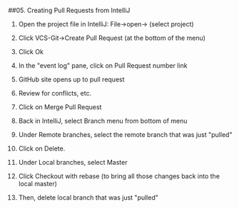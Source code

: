 ##05.  Creating Pull Requests from IntelliJ

1.  Open the project file in IntelliJ:  File->open-> (select project)
   
2.  Click VCS-Git->Create Pull Request (at the bottom of the menu)

3.  Click Ok

4.  In the "event log" pane, click on Pull Request number link

5.  GitHub site opens up to pull request

6.  Review for conflicts, etc.

7.  Click on Merge Pull Request

8.  Back in IntelliJ, select Branch menu from bottom of menu

9.  Under Remote branches, select the remote branch that was just "pulled"

10.  Click on Delete.

11.  Under Local branches, select Master

12.  Click Checkout with rebase (to bring all those changes back into the local master)

13.  Then, delete local branch that was just "pulled"


